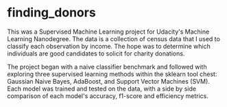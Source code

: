 # finding_donors
This was a Supervised Machine Learning project for Udacity's Machine Learning Nanodegree. The data is a collection of census data that I used to classify each observation by income. The hope was to determine which individuals are good candidates to solicit for charity donations.

The project began with a naive classifier benchmark and followed with exploring three supervised learning methods within the sklearn tool chest: Gaussian Naive Bayes, AdaBoost, and Support Vector Machines (SVM). Each model was trained and tested on the data, with a side by side comparison of each model's accuracy, f1-score and efficiency metrics.
